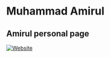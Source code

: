 # Muhammad Amirul

## Amirul personal page

[![Website](https://img.shields.io/website?style=flat-square&url=https%3A%2F%2F4mirul.com%2F)](http://status.4mirul.com/)

